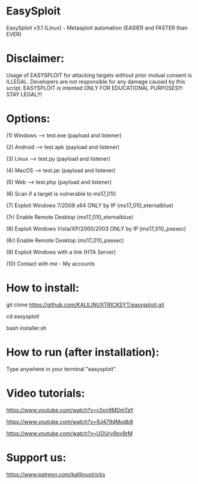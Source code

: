 # EasySploit
EasySploit v3.1 (Linux) - Metasploit automation (EASIER and FASTER than EVER) 

# Disclaimer:

 Usage of EASYSPLOIT for attacking targets without prior mutual consent is
 ILLEGAL. Developers are not responsible for any damage caused by this script.
 EASYSPLOIT is intented ONLY FOR EDUCATIONAL PURPOSES!!! STAY LEGAL!!! 
 
# Options:

(1) Windows --> test.exe (payload and listener) 

(2) Android --> test.apk (payload and listener)

(3) Linux --> test.py (payload and listener) 

(4) MacOS --> test.jar (payload and listener)

(5) Web --> test.php (payload and listener)

(6) Scan if a target is vulnerable to ms17_010

(7) Exploit Windows 7/2008 x64 ONLY by IP (ms17_010_eternalblue)

(7r) Enable Remote Desktop (ms17_010_eternalblue)

(8) Exploit Windows Vista/XP/2000/2003 ONLY by IP (ms17_010_psexec) 

(8r) Enable Remote Desktop (ms17_010_psexec)

(9) Exploit Windows with a link (HTA Server)

(10) Contact with me - My accounts


# How to install:

git clone https://github.com/KALILINUXTRICKSYT/easysploit.git
 
cd easysploit

bash installer.sh

# How to run (after installation):

Type anywhere in your terminal "easysploit".

# Video tutorials:

https://www.youtube.com/watch?v=v3xn9MDmTaY

https://www.youtube.com/watch?v=9J479dModb8

https://www.youtube.com/watch?v=UOUry9ov9rM


# Support us: 

https://www.patreon.com/kalilinuxtricks
